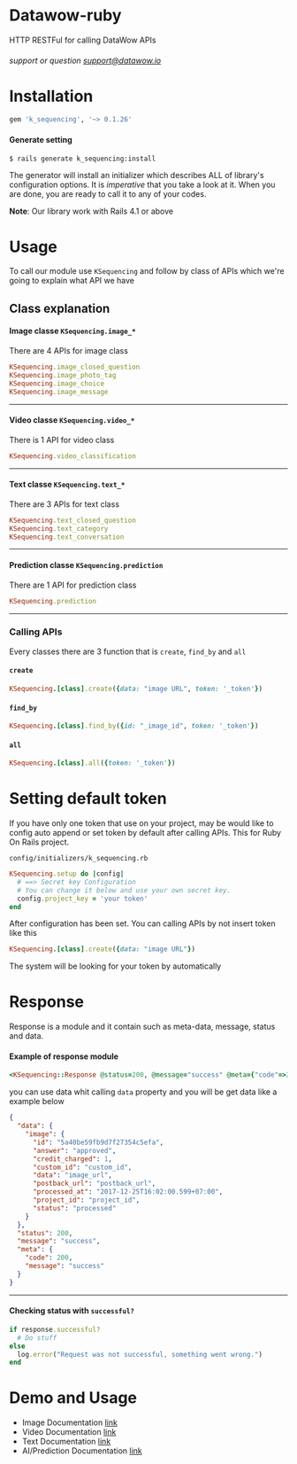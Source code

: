 # Datawow-ruby
  
HTTP RESTFul for calling DataWow APIs

###### support or question support@datawow.io

# Installation
```ruby
gem 'k_sequencing', '~> 0.1.26'
```

#### Generate setting

```console
$ rails generate k_sequencing:install
```
The generator will install an initializer which describes ALL of library's configuration options. It is *imperative* that you take a look at it. When you are done, you are ready to call it to any of your codes.

**Note**: Our library work with Rails 4.1 or above

# Usage

To call our module use `KSequencing` and follow by class of APIs which we're going to explain what API we have

## Class explanation
#### Image classe `KSequencing.image_*`
There are 4 APIs for image class

```ruby 
KSequencing.image_closed_question
KSequencing.image_photo_tag 
KSequencing.image_choice
KSequencing.image_message
```
---

#### Video classe `KSequencing.video_*`
There is 1 API for video class

```ruby 
KSequencing.video_classification
```
---
#### Text classe `KSequencing.text_*`
There are 3 APIs for text class

```ruby 
KSequencing.text_closed_question
KSequencing.text_category 
KSequencing.text_conversation
```
---

#### Prediction classe `KSequencing.prediction`
There are 1 API for prediction class

```ruby 
KSequencing.prediction
```
---
### Calling APIs 
Every classes there are 3 function that is `create`, `find_by` and `all`
#### `create`
```ruby
KSequencing.[class].create({data: "image URL", token: '_token'})
```

#### `find_by`
```ruby
KSequencing.[class].find_by({id: "_image_id", token: '_token'})
```

#### `all`
```ruby
KSequencing.[class].all({token: '_token'})
```

# Setting default token

If you have only one token that use on your project, may be would like to config auto append or set token by default after calling APIs. This for Ruby On Rails project. 

`config/initializers/k_sequencing.rb` 

```ruby 
KSequencing.setup do |config|
  # ==> Secret key Configuration
  # You can change it below and use your own secret key.
  config.project_key = 'your token'
end
```

After configuration has been set. You can calling APIs by not insert token like this
```ruby
KSequencing.[class].create({data: "image URL"})
```
The system will be looking for your token by automatically

# Response

Response is a module and it contain such as meta-data, message, status and data.
#### Example of response module
```ruby
<KSequencing::Response @status=200, @message="success" @meta={"code"=>200, "message"=>"success"}, @data={...}, />
```
you can use data whit calling `data` property and you will be get data like a example below

```json
{
  "data": {
    "image": {
      "id": "5a40be59fb9d7f27354c5efa",
      "answer": "approved",
      "credit_charged": 1,
      "custom_id": "custom_id",
      "data": "image_url",
      "postback_url": "postback_url",
      "processed_at": "2017-12-25T16:02:00.599+07:00",
      "project_id": "project_id",
      "status": "processed"
    }
  },
  "status": 200,
  "message": "success",
  "meta": {
    "code": 200,
    "message": "success"
  }
}
```
---
#### Checking status with `successful?`
```ruby
if response.successful?
  # Do stuff
else
  log.error("Request was not successful, something went wrong.")
end
```

# Demo and Usage
 - Image Documentation [link](README/image_docs.md)
 - Video Documentation [link](README/video_docs.md)
 - Text Documentation [link](README/text_docs.md)
 - AI/Prediction Documentation [link](README/ai_docs.md)

